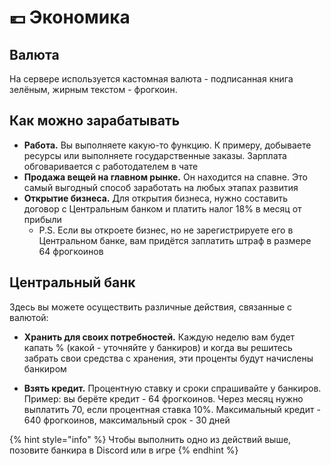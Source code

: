 # 💶 Экономика

## Валюта

На сервере используется кастомная валюта - подписанная книга зелёным, жирным текстом - фрогкоин.

## Как можно зарабатывать

* **Работа.** Вы выполняете какую-то функцию. К примеру, добываете ресурсы или выполняете государственные заказы. Зарплата обговаривается с работодателем в чате
* **Продажа вещей на главном рынке.** Он находится на спавне. Это самый выгодный способ заработать на любых этапах развития
* **Открытие бизнеса.** Для открытия бизнеса, нужно составить договор с Центральным банком и платить налог 18% в месяц от прибыли
  * P.S. Если вы откроете бизнес, но не зарегистрируете его в Центральном банке, вам придётся заплатить штраф в размере 64 фрогкоинов

## Центральный банк

Здесь вы можете осуществить различные действия, связанные с валютой:


* **Хранить для своих потребностей.** Каждую неделю вам будет капать % (какой - уточняйте у банкиров) и когда вы решитесь забрать свои средства с хранения, эти проценты будут начислены банкиром

* **Взять кредит.** Процентную ставку и сроки спрашивайте у банкиров. Пример: вы берёте кредит - 64 фрогкоинов. Через месяц нужно выплатить 70, если процентная ставка 10%. Максимальный кредит - 640 фрогкоинов, максимальный срок - 30 дней

{% hint style="info" %}
Чтобы выполнить одно из действий выше, позовите банкира в Discord или в игре
{% endhint %}
